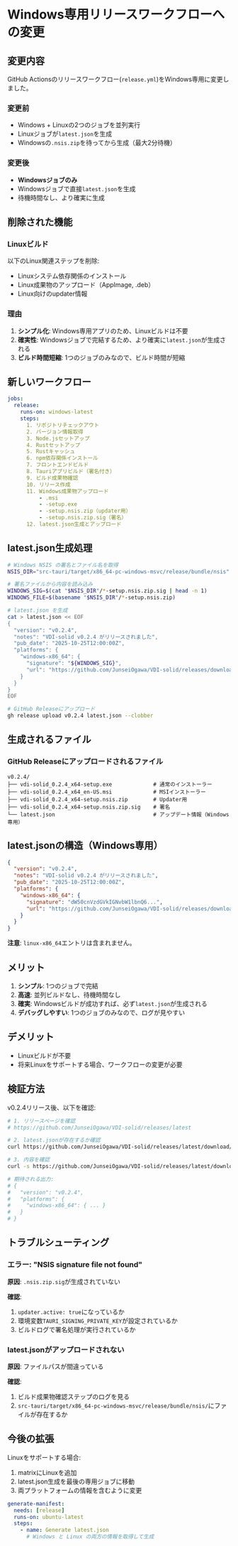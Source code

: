 # Windows専用リリースワークフローへの変更

## 変更内容

GitHub Actionsのリリースワークフロー(`release.yml`)をWindows専用に変更しました。

### 変更前

- Windows + Linuxの2つのジョブを並列実行
- Linuxジョブが`latest.json`を生成
- Windowsの`.nsis.zip`を待ってから生成（最大2分待機）

### 変更後

- **Windowsジョブのみ**
- Windowsジョブで直接`latest.json`を生成
- 待機時間なし、より確実に生成

## 削除された機能

### Linuxビルド

以下のLinux関連ステップを削除:
- Linuxシステム依存関係のインストール
- Linux成果物のアップロード（AppImage, .deb）
- Linux向けのupdater情報

### 理由

1. **シンプル化**: Windows専用アプリのため、Linuxビルドは不要
2. **確実性**: Windowsジョブで完結するため、より確実に`latest.json`が生成される
3. **ビルド時間短縮**: 1つのジョブのみなので、ビルド時間が短縮

## 新しいワークフロー

```yaml
jobs:
  release:
    runs-on: windows-latest
    steps:
      1. リポジトリチェックアウト
      2. バージョン情報取得
      3. Node.jsセットアップ
      4. Rustセットアップ
      5. Rustキャッシュ
      6. npm依存関係インストール
      7. フロントエンドビルド
      8. Tauriアプリビルド（署名付き）
      9. ビルド成果物確認
      10. リリース作成
      11. Windows成果物アップロード
          - .msi
          - -setup.exe
          - -setup.nsis.zip（updater用）
          - -setup.nsis.zip.sig（署名）
      12. latest.json生成とアップロード
```

## latest.json生成処理

```bash
# Windows NSIS の署名とファイル名を取得
NSIS_DIR="src-tauri/target/x86_64-pc-windows-msvc/release/bundle/nsis"

# 署名ファイルから内容を読み込み
WINDOWS_SIG=$(cat "$NSIS_DIR"/*-setup.nsis.zip.sig | head -n 1)
WINDOWS_FILE=$(basename "$NSIS_DIR"/*-setup.nsis.zip)

# latest.json を生成
cat > latest.json << EOF
{
  "version": "v0.2.4",
  "notes": "VDI-solid v0.2.4 がリリースされました",
  "pub_date": "2025-10-25T12:00:00Z",
  "platforms": {
    "windows-x86_64": {
      "signature": "${WINDOWS_SIG}",
      "url": "https://github.com/JunseiOgawa/VDI-solid/releases/download/v0.2.4/${WINDOWS_FILE}"
    }
  }
}
EOF

# GitHub Releaseにアップロード
gh release upload v0.2.4 latest.json --clobber
```

## 生成されるファイル

### GitHub Releaseにアップロードされるファイル

```
v0.2.4/
├── vdi-solid_0.2.4_x64-setup.exe             # 通常のインストーラー
├── vdi-solid_0.2.4_x64_en-US.msi             # MSIインストーラー
├── vdi-solid_0.2.4_x64-setup.nsis.zip        # Updater用
├── vdi-solid_0.2.4_x64-setup.nsis.zip.sig    # 署名
└── latest.json                               # アップデート情報（Windows専用）
```

## latest.jsonの構造（Windows専用）

```json
{
  "version": "v0.2.4",
  "notes": "VDI-solid v0.2.4 がリリースされました",
  "pub_date": "2025-10-25T12:00:00Z",
  "platforms": {
    "windows-x86_64": {
      "signature": "dW50cnVzdGVkIGNvbW1lbnQ6...",
      "url": "https://github.com/JunseiOgawa/VDI-solid/releases/download/v0.2.4/vdi-solid_0.2.4_x64-setup.nsis.zip"
    }
  }
}
```

**注意**: `linux-x86_64`エントリは含まれません。

## メリット

1. **シンプル**: 1つのジョブで完結
2. **高速**: 並列ビルドなし、待機時間なし
3. **確実**: Windowsビルドが成功すれば、必ず`latest.json`が生成される
4. **デバッグしやすい**: 1つのジョブのみなので、ログが見やすい

## デメリット

- Linuxビルドが不要
- 将来Linuxをサポートする場合、ワークフローの変更が必要

## 検証方法

v0.2.4リリース後、以下を確認:

```bash
# 1. リリースページを確認
# https://github.com/JunseiOgawa/VDI-solid/releases/latest

# 2. latest.jsonが存在するか確認
curl https://github.com/JunseiOgawa/VDI-solid/releases/latest/download/latest.json

# 3. 内容を確認
curl -s https://github.com/JunseiOgawa/VDI-solid/releases/latest/download/latest.json | jq

# 期待される出力:
# {
#   "version": "v0.2.4",
#   "platforms": {
#     "windows-x86_64": { ... }
#   }
# }
```

## トラブルシューティング

### エラー: "NSIS signature file not found"

**原因**: `.nsis.zip.sig`が生成されていない

**確認**:
1. `updater.active: true`になっているか
2. 環境変数`TAURI_SIGNING_PRIVATE_KEY`が設定されているか
3. ビルドログで署名処理が実行されているか

### latest.jsonがアップロードされない

**原因**: ファイルパスが間違っている

**確認**:
1. ビルド成果物確認ステップのログを見る
2. `src-tauri/target/x86_64-pc-windows-msvc/release/bundle/nsis/`にファイルが存在するか

## 今後の拡張

Linuxをサポートする場合:

1. matrixにLinuxを追加
2. latest.json生成を最後の専用ジョブに移動
3. 両プラットフォームの情報を含むように変更

```yaml
generate-manifest:
  needs: [release]
  runs-on: ubuntu-latest
  steps:
    - name: Generate latest.json
      # Windows と Linux の両方の情報を取得して生成
```
